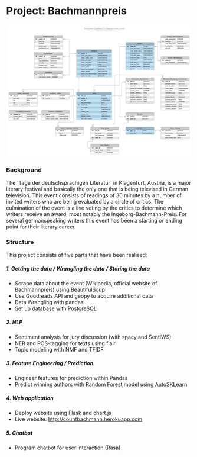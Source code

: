 # Project: Bachmannpreis

![ER model bachmann database](images/bachmann_postgres_er.jpeg)

### Background

The 'Tage der deutschsprachigen Literatur' in Klagenfurt, Austria, is a major literary festival and basically the only one that is being televised in German television. This event consists of readings of 30 minutes by a number of invited writers who are being evaluated by a circle of critics. The culmination of the event is a live voting by the critics to determine which writers receive an award, most notably the Ingeborg-Bachmann-Preis. For several germanspeaking writers this event has been a starting or ending point for their literary career. 

### Structure

This project consists of five parts that have been realised:

##### 1. Getting the data / Wrangling the data / Storing the data
* Scrape data about the event (Wikipedia, official website of Bachmannpreis) using BeautifulSoup
* Use Goodreads API and geopy to acquire additional data
* Data Wrangling with pandas
* Set up database with PostgreSQL

##### 2. NLP
* Sentiment analysis for jury discussion (with spacy and SentiWS)
* NER and POS-tagging for texts using flair
* Topic modeling with NMF and TFIDF

##### 3. Feature Engineering / Prediction
* Engineer features for prediction within Pandas
* Predict winning authors with Random Forest model using AutoSKLearn

##### 4. Web application
* Deploy website using Flask and chart.js
* Live website: http://countbachmann.herokuapp.com

##### 5. Chatbot
* Program chatbot for user interaction (Rasa)
